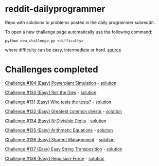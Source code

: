 reddit-dailyprogrammer
======================

Repo with solutions to problems posted in the daily programmer subreddit.

To open a new challenge page automatically use the following command: 

`python new_challenge.py <difficulty>` 

where difficulty can be easy, intermediate or hard. [source](https://github.com/miguelgazela/reddit-dailyprogrammer/blob/master/new_challenge.py)

Challenges completed
====================

[Challenge #104 (Easy) Powerplant Simulation](http://www.reddit.com/r/dailyprogrammer/comments/11paok/10182012_challenge_104_easy_powerplant_simulation/) - [solution](https://github.com/miguelgazela/reddit-dailyprogrammer/blob/master/challenge_104.py)

[Challenge #130 [Easy] Roll the Dies](http://www.reddit.com/r/dailyprogrammer/comments/1givnn/061713_challenge_130_easy_roll_the_dies/) - [solution](https://github.com/miguelgazela/reddit-dailyprogrammer/blob/master/challenge_130.py)

[Challenge #131 (Easy) Who tests the tests?](http://www.reddit.com/r/dailyprogrammer/comments/1heozl/070113_challenge_131_easy_who_tests_the_tests/g) - [solution](https://github.com/miguelgazela/reddit-dailyprogrammer/blob/master/challenge_131.py)

[Challenge #132 (Easy) Greatest common divisor](http://www.reddit.com/r/dailyprogrammer/comments/1hvh6u/070813_challenge_132_easy_greatest_common_divisor/) - [solution](https://github.com/miguelgazela/reddit-dailyprogrammer/blob/master/challenge_132.py)

[Challenge #134 (Easy) N-Divisible Digits](http://www.reddit.com/r/dailyprogrammer/comments/1jtryq/080613_challenge_134_easy_ndivisible_digits/) - [solution](https://github.com/miguelgazela/reddit-dailyprogrammer/blob/master/challenge_134.py)

[Challenge #135 (Easy) Arithmetic Equations](http://www.reddit.com/r/dailyprogrammer/comments/1k7s7p/081313_challenge_135_easy_arithmetic_equations/) - [solution](https://github.com/miguelgazela/reddit-dailyprogrammer/blob/master/challenge_135.py)

[Challenge #136 (Easy) Student Management](http://www.reddit.com/r/dailyprogrammer/comments/1kphtf/081313_challenge_136_easy_student_management/) - [solution](https://github.com/miguelgazela/reddit-dailyprogrammer/blob/master/challenge_136.py)

[Challenge #137 (Easy) Easy String Transposition](http://www.reddit.com/r/dailyprogrammer/comments/1m1jam/081313_challenge_137_easy_string_transposition/) - [solution](https://github.com/miguelgazela/reddit-dailyprogrammer/blob/master/challenge_137.py)

[Challenge #138 (Easy) Repulsion-Force](http://www.reddit.com/r/dailyprogrammer/comments/1ml669/091713_challenge_138_easy_repulsionforce/) - [solution](https://github.com/miguelgazela/reddit-dailyprogrammer/blob/master/challenge_138.py)




